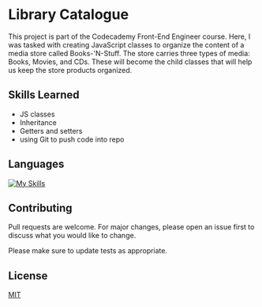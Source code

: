 # Library Catalogue

This project is part of the Codecademy Front-End Engineer course. Here, I was tasked with creating JavaScript classes to organize the content of a media store called Books-'N-Stuff. The store carries three types of media: Books, Movies, and CDs. These will become the child classes that will help us keep the store products organized. 

## Skills Learned

- JS classes
- Inheritance
- Getters and setters
- using Git to push code into repo

## Languages
[![My Skills](https://skillicons.dev/icons?i=js)](https://skillicons.dev)

## Contributing

Pull requests are welcome. For major changes, please open an issue first
to discuss what you would like to change.

Please make sure to update tests as appropriate.

## License

[MIT](https://choosealicense.com/licenses/mit/)
